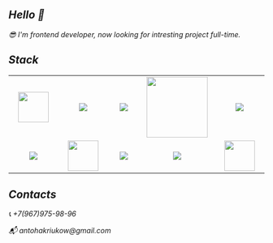 <h2 align='left'> <i>Hello 👋 <i/></h2> 

<p align='left'>
  <i>
    <p>😎 I'm frontend developer, now looking for intresting project full-time.</p>
  </i>
</p>


<h2 align='left'><i>Stack</i></h2>

<table width="100">
  <tr>
    <td align='center' width="190">
      <img src="https://github.com/abranhe/programming-languages-logos/blob/master/src/javascript/javascript.svg" width="60">
    </td>
    <td align='center' width="190">
      <img src="https://www.vectorlogo.zone/logos/reactjs/reactjs-ar21.svg">
    </td>
    <td align='center' width="190">
      <img src="https://assets.vercel.com/image/upload/q_auto/front/assets/design/nextjs-black-logo.svg">
    </td>
    <td align='center'>
      <img src="https://github.com/prplx/svg-logos/blob/master/svg/redux.svg" width="120">
    </td>
    <td align='center' width="190">
      <img src="https://www.vectorlogo.zone/logos/typescriptlang/typescriptlang-icon.svg">
    </td>
  </tr>
    <td align='center'>
      <img src="https://www.vectorlogo.zone/logos/nodejs/nodejs-ar21.svg">
    </td>
    <td align='center' width="190">
      <img src="https://www.vectorlogo.zone/logos/nestjs/nestjs-ar21.svg" width="60">
    </td>
    <td align='center'>
      <img src="https://www.vectorlogo.zone/logos/expressjs/expressjs-ar21.svg">
    </td>
    <td align='center'  width="190">
      <img src="https://www.vectorlogo.zone/logos/mongodb/mongodb-ar21.svg">
    </td>
    <td align='center' width="190">
      <img src="https://github.com/detain/svg-logos/blob/master/svg/git.svg" width="60">
    </td>
  </tr>
</table>

<h2><i>Contacts</i></h2>

<p>📞 +7(967)975-98-96</p>
<p>📬 antohakriukow@gmail.com</p>
